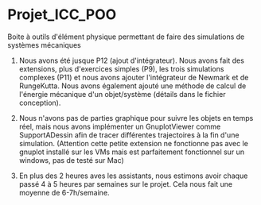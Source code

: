 # Projet_ICC_POO
Boite à outils d'élément physique permettant de faire des simulations de systèmes mécaniques

1. Nous avons été jusque P12 (ajout d'intégrateur). Nous avons fait des extensions, plus d'exercices simples (P9), les trois 
simulations complexes (P11) et nous avons ajouter l'intégrateur de Newmark et de RungeKutta. Nous avons également ajouté une
méthode de calcul de l'énergie mécanique d'un objet/système (détails dans le fichier conception).

2. Nous n'avons pas de parties graphique pour suivre les objets en temps réel, mais nous avons implémenter un GnuplotViewer
comme SupportADessin afin de tracer différentes trajectoires à la fin d'une simulation. (Attention cette petite extension
ne fonctionne pas avec le gnuplot installé sur les VMs mais est parfaitement fonctionnel sur un windows, pas de testé sur Mac)

3. En plus des 2 heures aves les assistants, nous estimons avoir chaque passé 4 à 5 heures par semaines sur le projet. Cela
nous fait une moyenne de 6-7h/semaine.